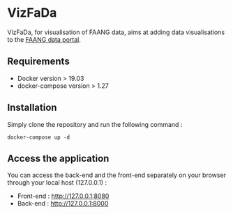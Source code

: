 # VizFaDa

VizFaDa, for visualisation of FAANG data, aims at adding data visualisations to the [FAANG data portal](https://data.faang.org).

## Requirements

* Docker version > 19.03
* docker-compose version > 1.27

## Installation

Simply clone the repository and run the following command :

```
docker-compose up -d
```


## Access the application

You can access the back-end and the front-end separately on your browser through your local host (127.0.0.1) :

* Front-end : http://127.0.0.1:8080
* Back-end : http://127.0.0.1:8000
